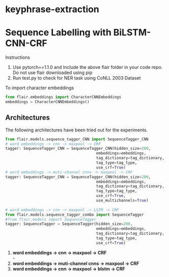 # keyphrase-extraction


# Sequence Labelling with BiLSTM-CNN-CRF

 Instructions 
 <ol>
  <li> Use pytorch==1.1.0 and Include the above flair folder in your code repo. Do not use flair downloaded using pip </li>
  <li> Run test.py to check for NER task using CoNLL 2003 Dataset </li>
  </ol>
  To import character embeddings 
  
```python
from flair.embeddings import CharacterCNNEmbeddings
embeddings = CharacterCNNEmbeddings()
```

## Architectures 
The following architectures have been tried out for the experiments.
```python
from flair.models.sequence_tagger_CNN import SequenceTagger_CNN
# word embeddings -> cnn -> maxpool -> CRF 
tagger: SequenceTagger_CNN = SequenceTagger_CNN(hidden_size=200,
                                        embeddings=embeddings,
                                        tag_dictionary=tag_dictionary,
                                        tag_type=tag_type,
                                        use_crf=True)
# word embeddings -> muti-channel cnns -> maxpool -> CRF
tagger: SequenceTagger_CNN = SequenceTagger_CNN(hidden_size=200,
                                        embeddings=embeddings,
                                        tag_dictionary=tag_dictionary,
                                        tag_type=tag_type,
                                        use_crf=True,
                                        use_multichannels=True)
                                        
# word embeddings -> cnn -> maxpool -> LSTM -> CRF 
from flair.models.sequence_tagger_combo import SequenceTagger
#from flair.models import SequenceTagger
tagger: SequenceTagger = SequenceTagger(hidden_size=200,
                                        embeddings=embeddings,
                                        tag_dictionary=tag_dictionary,
                                        tag_type=tag_type,
                                        use_crf=True)
```
<ol>
 <li>  <b> word embeddings -> cnn -> maxpool -> CRF </b> </li>-
  <li>  <b> word embeddings -> muti-channel cnns -> maxpool -> CRF </b> </li>
  <li>  <b> word embeddings -> cnn -> maxpool -> blstm -> CRF </b> </li>
 </ol>

